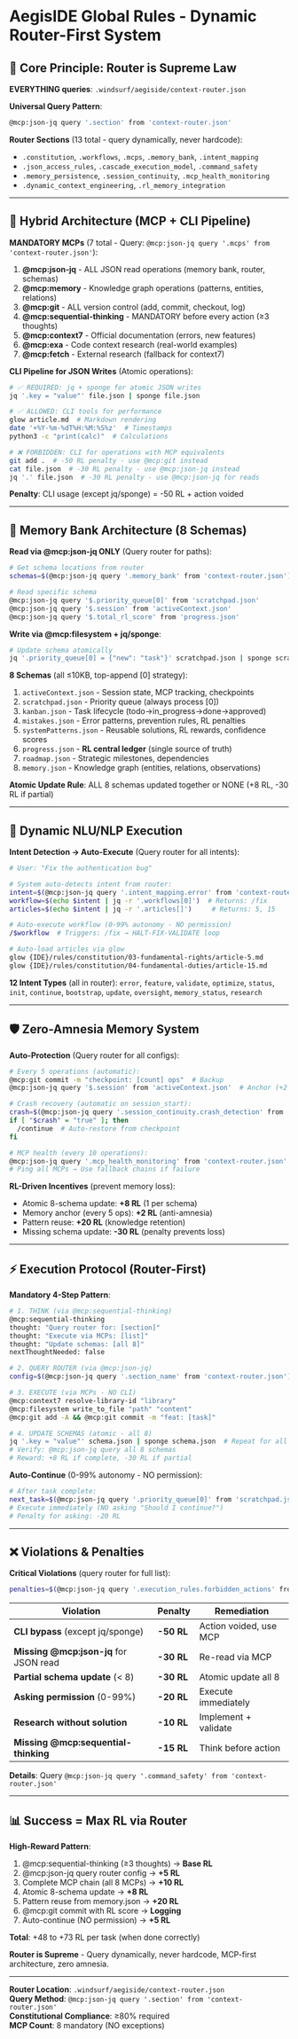 # AegisIDE Global Rules - Dynamic Router-First System

## 🎯 Core Principle: Router is Supreme Law

**EVERYTHING queries**: `.windsurf/aegiside/context-router.json`

**Universal Query Pattern**:
```bash
@mcp:json-jq query '.section' from 'context-router.json'
```

**Router Sections** (13 total - query dynamically, never hardcode):
- `.constitution`, `.workflows`, `.mcps`, `.memory_bank`, `.intent_mapping`
- `.json_access_rules`, `.cascade_execution_model`, `.command_safety`
- `.memory_persistence`, `.session_continuity`, `.mcp_health_monitoring`
- `.dynamic_context_engineering`, `.rl_memory_integration`

---

## 🔧 Hybrid Architecture (MCP + CLI Pipeline)

**MANDATORY MCPs** (7 total - Query: `@mcp:json-jq query '.mcps' from 'context-router.json'`):

1. **@mcp:json-jq** - ALL JSON read operations (memory bank, router, schemas)
2. **@mcp:memory** - Knowledge graph operations (patterns, entities, relations)
3. **@mcp:git** - ALL version control (add, commit, checkout, log)
4. **@mcp:sequential-thinking** - MANDATORY before every action (≥3 thoughts)
5. **@mcp:context7** - Official documentation (errors, new features)
6. **@mcp:exa** - Code context research (real-world examples)
7. **@mcp:fetch** - External research (fallback for context7)

**CLI Pipeline for JSON Writes** (Atomic operations):
```bash
# ✅ REQUIRED: jq + sponge for atomic JSON writes
jq '.key = "value"' file.json | sponge file.json

# ✅ ALLOWED: CLI tools for performance
glow article.md  # Markdown rendering
date '+%Y-%m-%dT%H:%M:%S%z'  # Timestamps
python3 -c "print(calc)"  # Calculations

# ❌ FORBIDDEN: CLI for operations with MCP equivalents
git add .  # -50 RL penalty - use @mcp:git instead
cat file.json  # -30 RL penalty - use @mcp:json-jq instead
jq '.' file.json  # -30 RL penalty - use @mcp:json-jq for reads
```

**Penalty**: CLI usage (except jq/sponge) = -50 RL + action voided

---

## 🧠 Memory Bank Architecture (8 Schemas)

**Read via @mcp:json-jq ONLY** (Query router for paths):
```bash
# Get schema locations from router
schemas=$(@mcp:json-jq query '.memory_bank' from 'context-router.json')

# Read specific schema
@mcp:json-jq query '$.priority_queue[0]' from 'scratchpad.json'
@mcp:json-jq query '$.session' from 'activeContext.json'
@mcp:json-jq query '$.total_rl_score' from 'progress.json'
```

**Write via @mcp:filesystem + jq/sponge**:
```bash
# Update schema atomically
jq '.priority_queue[0] = {"new": "task"}' scratchpad.json | sponge scratchpad.json
```

**8 Schemas** (all ≤10KB, top-append [0] strategy):
1. `activeContext.json` - Session state, MCP tracking, checkpoints
2. `scratchpad.json` - Priority queue (always process [0])
3. `kanban.json` - Task lifecycle (todo→in_progress→done→approved)
4. `mistakes.json` - Error patterns, prevention rules, RL penalties
5. `systemPatterns.json` - Reusable solutions, RL rewards, confidence scores
6. `progress.json` - **RL central ledger** (single source of truth)
7. `roadmap.json` - Strategic milestones, dependencies
8. `memory.json` - Knowledge graph (entities, relations, observations)

**Atomic Update Rule**: ALL 8 schemas updated together or NONE (+8 RL, -30 RL if partial)

---

## 🚀 Dynamic NLU/NLP Execution

**Intent Detection → Auto-Execute** (Query router for all intents):
```bash
# User: "Fix the authentication bug"

# System auto-detects intent from router:
intent=$(@mcp:json-jq query '.intent_mapping.error' from 'context-router.json')
workflow=$(echo $intent | jq -r '.workflows[0]')  # Returns: /fix
articles=$(echo $intent | jq -r '.articles[]')     # Returns: 5, 15

# Auto-execute workflow (0-99% autonomy - NO permission)
/$workflow  # Triggers: /fix → HALT-FIX-VALIDATE loop

# Auto-load articles via glow
glow {IDE}/rules/constitution/03-fundamental-rights/article-5.md
glow {IDE}/rules/constitution/04-fundamental-duties/article-15.md
```

**12 Intent Types** (all in router):
`error`, `feature`, `validate`, `optimize`, `status`, `init`, `continue`, `bootstrap`, `update`, `oversight`, `memory_status`, `research`

---

## 🛡️ Zero-Amnesia Memory System

**Auto-Protection** (Query router for all configs):
```bash
# Every 5 operations (automatic):
@mcp:git commit -m "checkpoint: [count] ops"  # Backup
@mcp:json-jq query '$.session' from 'activeContext.json'  # Anchor (+2 RL)

# Crash recovery (automatic on session_start):
crash=$(@mcp:json-jq query '.session_continuity.crash_detection' from 'context-router.json')
if [ "$crash" = "true" ]; then
  /continue  # Auto-restore from checkpoint
fi

# MCP health (every 10 operations):
@mcp:json-jq query '.mcp_health_monitoring' from 'context-router.json'
# Ping all MCPs → Use fallback chains if failure
```

**RL-Driven Incentives** (prevent memory loss):
- Atomic 8-schema update: **+8 RL** (1 per schema)
- Memory anchor (every 5 ops): **+2 RL** (anti-amnesia)
- Pattern reuse: **+20 RL** (knowledge retention)
- Missing schema update: **-30 RL** (penalty prevents loss)

---

## ⚡ Execution Protocol (Router-First)

**Mandatory 4-Step Pattern**:
```bash
# 1. THINK (via @mcp:sequential-thinking)
@mcp:sequential-thinking
thought: "Query router for: [section]"
thought: "Execute via MCPs: [list]"
thought: "Update schemas: [all 8]"
nextThoughtNeeded: false

# 2. QUERY ROUTER (via @mcp:json-jq)
config=$(@mcp:json-jq query '.section_name' from 'context-router.json')

# 3. EXECUTE (via MCPs - NO CLI)
@mcp:context7 resolve-library-id "library"
@mcp:filesystem write_to_file "path" "content"
@mcp:git add -A && @mcp:git commit -m "feat: [task]"

# 4. UPDATE SCHEMAS (atomic - all 8)
jq '.key = "value"' schema.json | sponge schema.json  # Repeat for all 8
# Verify: @mcp:json-jq query all 8 schemas
# Reward: +8 RL if complete, -30 RL if partial
```

**Auto-Continue** (0-99% autonomy - NO permission):
```bash
# After task complete:
next_task=$(@mcp:json-jq query '.priority_queue[0]' from 'scratchpad.json')
# Execute immediately (NO asking "Should I continue?")
# Penalty for asking: -20 RL
```

---

## ❌ Violations & Penalties

**Critical Violations** (query router for full list):
```bash
penalties=$(@mcp:json-jq query '.execution_rules.forbidden_actions' from 'context-router.json')
```

| Violation | Penalty | Remediation |
|-----------|---------|-------------|
| **CLI bypass** (except jq/sponge) | **-50 RL** | Action voided, use MCP |
| **Missing @mcp:json-jq** for JSON read | **-30 RL** | Re-read via MCP |
| **Partial schema update** (< 8) | **-30 RL** | Atomic update all 8 |
| **Asking permission** (0-99%) | **-20 RL** | Execute immediately |
| **Research without solution** | **-10 RL** | Implement + validate |
| **Missing @mcp:sequential-thinking** | **-15 RL** | Think before action |

**Details**: Query `@mcp:json-jq query '.command_safety' from 'context-router.json'`

---

## 📊 Success = Max RL via Router

**High-Reward Pattern**:
1. @mcp:sequential-thinking (≥3 thoughts) → **Base RL**
2. @mcp:json-jq query router config → **+5 RL**
3. Complete MCP chain (all 8 MCPs) → **+10 RL**
4. Atomic 8-schema update → **+8 RL**
5. Pattern reuse from memory.json → **+20 RL**
6. @mcp:git commit with RL score → **Logging**
7. Auto-continue (NO permission) → **+5 RL**

**Total**: +48 to +73 RL per task (when done correctly)

**Router is Supreme** - Query dynamically, never hardcode, MCP-first architecture, zero amnesia.

---

**Router Location**: `.windsurf/aegiside/context-router.json`  
**Query Method**: `@mcp:json-jq query '.section' from 'context-router.json'`  
**Constitutional Compliance**: ≥80% required  
**MCP Count**: 8 mandatory (NO exceptions)
